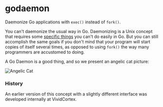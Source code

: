 godaemon
========

Daemonize Go applications with `exec()` instead of `fork()`.

You can't daemonize the usual way in Go. Daemonizing is a Unix concept that requires
some [specific things](http://en.wikipedia.org/wiki/Daemon_(computing)#Creation) you can't do
easily in Go. But you can still accomplish the same goals 
if you don't mind that your program will start copies of itself
several times, as opposed to using `fork()` the way many programmers are accustomed to doing.

A Go Daemon is a good thing, and so we present an angelic cat picture:

![Angelic Cat](http://f.cl.ly/items/2b0y0n3W2W1H0S1K3g0g/angelic-cat.jpg)

### History

An earlier version of this concept with a slightly different interface was
developed internally at VividCortex.
